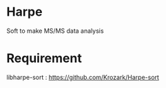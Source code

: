 Harpe
=====

Soft to make MS/MS data analysis

Requirement
===========

libharpe-sort : https://github.com/Krozark/Harpe-sort
